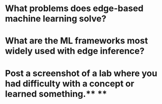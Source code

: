 # What problems does edge-based machine learning solve?
# What are the ML frameworks most widely used with edge inference?
# Post a screenshot of a lab where you had difficulty with a concept or learned something.** **
